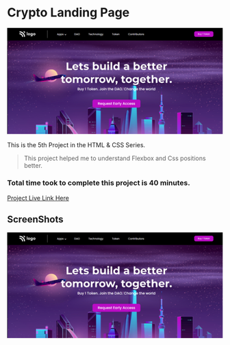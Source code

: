 # Crypto Landing Page

![Project 5](./Screenshots/5.PNG)

This is the 5th Project in the HTML & CSS Series.

> This project helped me to understand Flexbox and Css positions better.

### Total time took to complete this project is 40 minutes.

[Project Live Link Here](https://cryptolp.netlify.app/)

## ScreenShots

![Project 5](./Screenshots/5.PNG)

